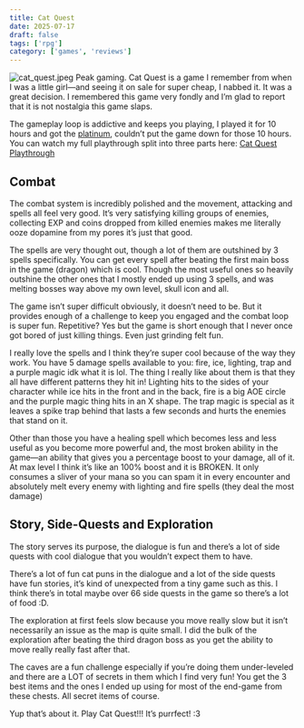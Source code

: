 ```yaml
---
title: Cat Quest
date: 2025-07-17
draft: false
tags: ['rpg']
category: ['games', 'reviews']
---
```


![cat_quest.jpeg](/images/cat_quest.jpeg)
Peak gaming. Cat Quest is a game I remember from when I was a little girl—and seeing it on sale for super cheap, I nabbed it. It was a great decision. I remembered this game very fondly and I’m glad to report that it is not nostalgia this game slaps.

The gameplay loop is addictive and keeps you playing, I played it for 10 hours and got the [platinum](https://youtu.be/y6QPlokR4M4), couldn’t put the game down for those 10 hours. You can watch my full playthrough split into three parts here: [Cat Quest Playthrough](https://youtube.com/playlist?list=PLjp8D5bPtjerF7WUOLA4qm1tahEC1eKzt&si=DXrMpVgTN7bZmgzg)

## Combat

The combat system is incredibly polished and the movement, attacking and spells all feel very good. It’s very satisfying killing groups of enemies, collecting EXP and coins dropped from killed enemies makes me literally ooze dopamine from my pores it’s just that good.

The spells are very thought out, though a lot of them are outshined by 3 spells specifically. You can get every spell after beating the first main boss in the game (dragon) which is cool. Though the most useful ones so heavily outshine the other ones that I mostly ended up using 3 spells, and was melting bosses way above my own level, skull icon and all.

The game isn’t super difficult obviously, it doesn’t need to be. But it provides enough of a challenge to keep you engaged and the combat loop is super fun. Repetitive? Yes but the game is short enough that I never once got bored of just killing things. Even just grinding felt fun.

I really love the spells and I think they’re super cool because of the way they work. You have 5 damage spells available to you: fire, ice, lighting, trap and a purple magic idk what it is lol. The thing I really like about them is that they all have different patterns they hit in! Lighting hits to the sides of your character while ice hits in the front and in the back, fire is a big AOE circle and the purple magic thing hits in an X shape. The trap magic is special as it leaves a spike trap behind that lasts a few seconds and hurts the enemies that stand on it.

Other than those you have a healing spell which becomes less and less useful as you become more powerful and, the most broken ability in the game—an ability that gives you a percentage boost to your damage, all of it. At max level I think it’s like an 100% boost and it is BROKEN. It only consumes a sliver of your mana so you can spam it in every encounter and absolutely melt every enemy with lighting and fire spells (they deal the most damage)

## Story, Side-Quests and Exploration

The story serves its purpose, the dialogue is fun and there’s a lot of side quests with cool dialogue that you wouldn’t expect them to have.

There’s a lot of fun cat puns in the dialogue and a lot of the side quests have fun stories, it’s kind of unexpected from a tiny game such as this. I think there’s in total maybe over 66 side quests in the game so there’s a lot of food :D.

The exploration at first feels slow because you move really slow but it isn’t necessarily an issue as the map is quite small. I did the bulk of the exploration after beating the third dragon boss as you get the ability to move really really fast after that.

The caves are a fun challenge especially if you’re doing them under-leveled and there are a LOT of secrets in them which I find very fun! You get the 3 best items and the ones I ended up using for most of the end-game from these chests. All secret items of course.

Yup that’s about it. Play Cat Quest!!! It’s purrfect! :3



